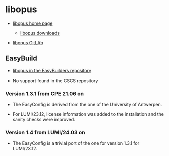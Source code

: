 # libopus

  * [libopus home page](https://opus-codec.org/)

      * [libopus downloads](https://opus-codec.org/downloads/)

  * [libopus GitLAb](https://gitlab.xiph.org/xiph/opus)


## EasyBuild

  * [libopus in the EasyBuilders repository](https://github.com/easybuilders/easybuild-easyconfigs/tree/develop/easybuild/easyconfigs/l/libopus)

  * No support found in the CSCS repository


### Version 1.3.1 from CPE 21.06 on

  * The EasyConfig is derived from the one of the University of Antwerpen.

  * For LUMI/23.12, license information was added to the installation and the sanity
    checks were improved.


### Version 1.4 from LUMI/24.03 on

  * The EasyConfig is a trivial port of the one for version 1.3.1 for LUMI/23.12.
